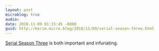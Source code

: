 ```yaml
---
layout: post
microblog: true
audio: 
date: 2018-11-09 01:15:45 -0800
guid: http://kerim.micro.blog/2018/11/09/serial-season-three.html
---
```

[Serial Season Three](https://serialpodcast.org/) is both important and infuriating. 
